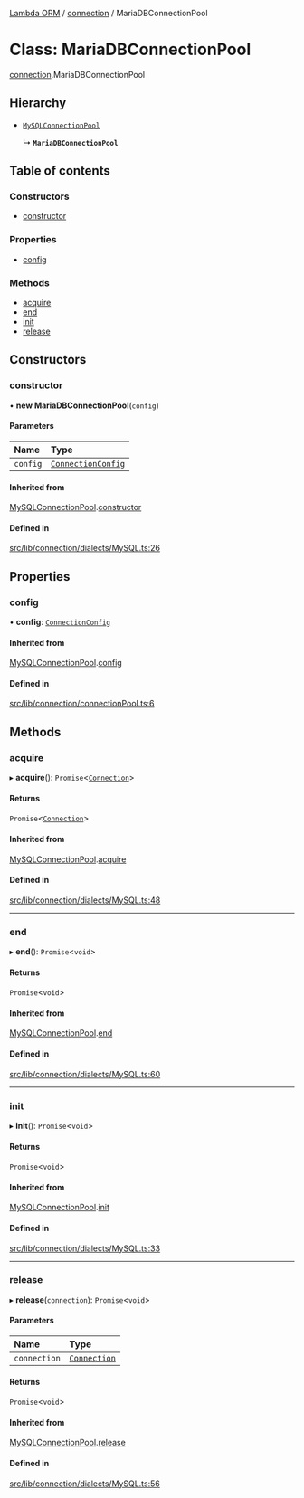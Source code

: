 [Lambda ORM](../README.md) / [connection](../modules/connection.md) / MariaDBConnectionPool

# Class: MariaDBConnectionPool

[connection](../modules/connection.md).MariaDBConnectionPool

## Hierarchy

- [`MySQLConnectionPool`](connection.MySQLConnectionPool.md)

  ↳ **`MariaDBConnectionPool`**

## Table of contents

### Constructors

- [constructor](connection.MariaDBConnectionPool.md#constructor)

### Properties

- [config](connection.MariaDBConnectionPool.md#config)

### Methods

- [acquire](connection.MariaDBConnectionPool.md#acquire)
- [end](connection.MariaDBConnectionPool.md#end)
- [init](connection.MariaDBConnectionPool.md#init)
- [release](connection.MariaDBConnectionPool.md#release)

## Constructors

### constructor

• **new MariaDBConnectionPool**(`config`)

#### Parameters

| Name | Type |
| :------ | :------ |
| `config` | [`ConnectionConfig`](../interfaces/connection.ConnectionConfig.md) |

#### Inherited from

[MySQLConnectionPool](connection.MySQLConnectionPool.md).[constructor](connection.MySQLConnectionPool.md#constructor)

#### Defined in

[src/lib/connection/dialects/MySQL.ts:26](https://github.com/FlavioLionelRita/lambdaorm/blob/0fd718a/src/lib/connection/dialects/MySQL.ts#L26)

## Properties

### config

• **config**: [`ConnectionConfig`](../interfaces/connection.ConnectionConfig.md)

#### Inherited from

[MySQLConnectionPool](connection.MySQLConnectionPool.md).[config](connection.MySQLConnectionPool.md#config)

#### Defined in

[src/lib/connection/connectionPool.ts:6](https://github.com/FlavioLionelRita/lambdaorm/blob/0fd718a/src/lib/connection/connectionPool.ts#L6)

## Methods

### acquire

▸ **acquire**(): `Promise`<[`Connection`](connection.Connection.md)\>

#### Returns

`Promise`<[`Connection`](connection.Connection.md)\>

#### Inherited from

[MySQLConnectionPool](connection.MySQLConnectionPool.md).[acquire](connection.MySQLConnectionPool.md#acquire)

#### Defined in

[src/lib/connection/dialects/MySQL.ts:48](https://github.com/FlavioLionelRita/lambdaorm/blob/0fd718a/src/lib/connection/dialects/MySQL.ts#L48)

___

### end

▸ **end**(): `Promise`<`void`\>

#### Returns

`Promise`<`void`\>

#### Inherited from

[MySQLConnectionPool](connection.MySQLConnectionPool.md).[end](connection.MySQLConnectionPool.md#end)

#### Defined in

[src/lib/connection/dialects/MySQL.ts:60](https://github.com/FlavioLionelRita/lambdaorm/blob/0fd718a/src/lib/connection/dialects/MySQL.ts#L60)

___

### init

▸ **init**(): `Promise`<`void`\>

#### Returns

`Promise`<`void`\>

#### Inherited from

[MySQLConnectionPool](connection.MySQLConnectionPool.md).[init](connection.MySQLConnectionPool.md#init)

#### Defined in

[src/lib/connection/dialects/MySQL.ts:33](https://github.com/FlavioLionelRita/lambdaorm/blob/0fd718a/src/lib/connection/dialects/MySQL.ts#L33)

___

### release

▸ **release**(`connection`): `Promise`<`void`\>

#### Parameters

| Name | Type |
| :------ | :------ |
| `connection` | [`Connection`](connection.Connection.md) |

#### Returns

`Promise`<`void`\>

#### Inherited from

[MySQLConnectionPool](connection.MySQLConnectionPool.md).[release](connection.MySQLConnectionPool.md#release)

#### Defined in

[src/lib/connection/dialects/MySQL.ts:56](https://github.com/FlavioLionelRita/lambdaorm/blob/0fd718a/src/lib/connection/dialects/MySQL.ts#L56)
